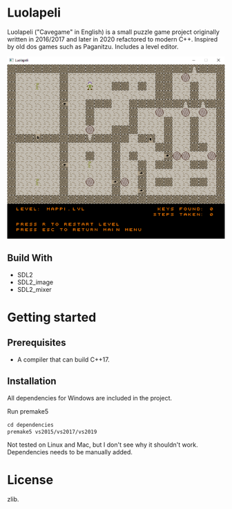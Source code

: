 # Luolapeli
Luolapeli ("Cavegame" in English) is a small puzzle game project originally written in 2016/2017 and later in 2020 refactored to modern C++. Inspired by old dos games such as Paganitzu. Includes a level editor.

![Luolapeli](/pic.png)

## Build With
- SDL2
- SDL2_image
- SDL2_mixer

# Getting started
## Prerequisites
- A compiler that can build C++17.

## Installation
All dependencies for Windows are included in the project.

Run premake5
```
cd dependencies
premake5 vs2015/vs2017/vs2019
```

Not tested on Linux and Mac, but I don't see why it shouldn't work. Dependencies needs to be manually added.

# License
zlib.
